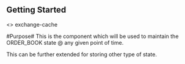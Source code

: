 ## Getting Started ##

<<component>> exchange-cache

#Purpose#
This is the component which will be used to maintain the ORDER_BOOK state @ any given point of time.

This can be further extended for storing other type of state.

